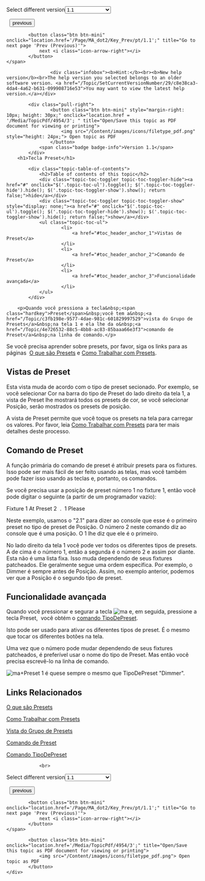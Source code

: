 
<div class="topic-navigation">

<div class="pull-right">
	<span class="pull-left">


<div class="pull-left">
<form action="/Topic/SetCurrentVersionNumber" class="form-inline" id="frmTagSelector" method="post">	<span class="form-mini">
		<div class="input-prepend"><span class="add-on">Select different version</span><select autocomplete="off" id="versionNumberId" name="versionNumberId" onchange="$(this).closest('#frmTagSelector').submit();" style="width: 120px;"><option value="">- latest -</option>
<option selected="selected" value="3">1.1</option>
<option value="7">1.2</option>
<option value="12">1.3</option>
<option value="16">1.5</option>
<option value="29">1.9</option>
</select></div>
		<input data-val="true" data-val-number="The field Int32 must be a number." data-val-required="The Int32 field is required." id="ProductId" name="ProductId" type="hidden" value="7">
		<input id="CurrentGuid" name="CurrentGuid" type="hidden" value="c8e38ca3-4da4-4a62-b631-099908716e53">
	</span>
</form></div>&nbsp;	</span>
	<span class="pull-right" style="white-space: nowrap;">
			<button class="btn btn-mini" onclick="location.href='/Page/MA_dot2/Key_Plus/pt/1.1'; " title="Go to previous page '[Mais] +'">
				<i class="icon-arrow-left"></i> previous
			</button>

			<button class="btn btn-mini" onclick="location.href='/Page/MA_dot2/Key_Prev/pt/1.1';" title="Go to next page 'Prev (Previous)'">
				next <i class="icon-arrow-right"></i> 
			</button>
	</span>
</div>
<div class="clear-fix" style="margin-bottom: 10px"></div>
</div>

					<div class="infobox"><b>Hint:</b><br><b>New help version</b><br>The help version you selected belongs to an older software version. <a href="/Topic/SetCurrentVersionNumber/29/c8e38ca3-4da4-4a62-b631-099908716e53">You may want to view the latest help version.</a></div>

			<div class="pull-right">
					<button class="btn btn-mini" style="margin-right: 10px; height: 30px;" onclick="location.href = '/Media/TopicPdf/4954/3'; " title="Open/Save this topic as PDF document for viewing or printing">
						<img src="/Content/images/icons/filetype_pdf.png" style="height: 24px;"> Open topic as PDF
					</button>
				<span class="badge badge-info">Version 1.1</span>
			</div>
		<h1>Tecla Preset</h1>

			<div class="topic-table-of-contents">
				<h2>Table of contents of this topic</h2>
				<div class="topic-toc-toggler topic-toc-toggler-hide"><a href="#" onclick="$('.topic-toc-ul').toggle(); $('.topic-toc-toggler-hide').hide(); $('.topic-toc-toggler-show').show(); return false;">hide</a></div>
				<div class="topic-toc-toggler topic-toc-toggler-show" style="display: none;"><a href="#" onclick="$('.topic-toc-ul').toggle(); $('.topic-toc-toggler-hide').show(); $('.topic-toc-toggler-show').hide(); return false;">show</a></div>
				<ul class="topic-toc-ul">
						<li>
							<a href="#toc_header_anchor_1">Vistas de Preset</a>
						</li>
						<li>
							<a href="#toc_header_anchor_2">Comando de Preset</a>
						</li>
						<li>
							<a href="#toc_header_anchor_3">Funcionalidade avançada</a>
						</li>
				</ul>
			</div>

		<p>Quando você pressiona a tecla&nbsp;<span class="hardkey">Preset</span>&nbsp;você tem a&nbsp;<a href="/Topic/c3fb198e-9577-4dae-981c-601829997529">vista do Grupo de Presets</a>&nbsp;na tela 1 e ela lhe da o&nbsp;<a href="/Topic/4e726532-88c5-4bb8-ac83-85baaa66e3f3">comando de Preset</a>&nbsp;na linha de comando.</p>

<div class="tip">Se você precisa aprender sobre presets, por favor, siga os links para as páginas &nbsp;<a href="/Topic/740955a8-3b27-4e50-b35c-7a728c1d9c38">O que são Presets</a>&nbsp;e&nbsp;<a href="/Topic/1d3c4f8d-0d36-44da-9f6d-fa91f0db3024">Como Trabalhar com Presets</a>​.</div>

<a name="toc_header_anchor_1" id="toc_header_anchor_1" class="topic-toc-item"></a><h2>Vistas de Preset</h2>

<p>Esta vista muda de acordo com o tipo de preset secionado. Por exemplo, se você selecionar Cor na barra do tipo de Preset do lado direito da tela 1, a vista de Preset lhe mostrará todos os presets de cor, se você selecionar Posição, serão mostrados os presets de posição.</p>

<p>A vista de Preset permite que você toque os presets na tela para carregar os valores. Por favor, leia&nbsp;<a href="/Topic/1d3c4f8d-0d36-44da-9f6d-fa91f0db3024">Como Trabalhar com Presets</a>&nbsp;para ter mais detalhes deste processo.</p>

<a name="toc_header_anchor_2" id="toc_header_anchor_2" class="topic-toc-item"></a><h2>Comando de Preset</h2>

<p>A função primária do comando de preset é atribuir presets para os fixtures. Isso pode ser mais fácil de ser feito usando as telas, mas você também pode fazer isso usando as teclas e, portanto, os comandos.</p>

<p>Se você precisa usar a posição de preset número 1 no fixture 1, então você pode digitar o seguinte (a partir de um programador vazio):</p>

<p><span class="hardkey">Fixture</span>&nbsp;<span class="hardkey">1</span>&nbsp;<span class="hardkey">At</span>&nbsp;<span class="hardkey">Preset</span>&nbsp;<span class="hardkey">2</span>&nbsp;<span class="hardkey">&nbsp;.&nbsp;</span>&nbsp;<span class="hardkey">1</span>&nbsp;<span class="hardkey">Please</span></p>

<p>Neste exemplo, usamos o "2.1" para dizer ao console que esse é o primeiro preset no tipo de preset de Posição. O número 2 neste comando diz ao console que é uma posição. O 1 lhe diz que ele é o primeiro.</p>

<p>No lado direito da tela 1 você pode ver todos os diferentes tipos de presets. A de cima é o número 1, então a segunda é o número 2 e assim por diante. Esta não é uma lista fixa. Isso muda dependendo de seus fixtures patcheados. Ele geralmente segue uma ordem específica. Por exemplo, o Dimmer é sempre antes de Posição. Assim, no exemplo anterior, podemos ver que a Posição é o segundo tipo de preset.</p>

<a name="toc_header_anchor_3" id="toc_header_anchor_3" class="topic-toc-item"></a><h2>Funcionalidade avançada</h2>

<p>Quando você pressionar e segurar a tecla&nbsp;<span class="hardkey"><img alt="ma" src="/Media/Mlg/ma.png"></span>&nbsp;e, em seguida, pressione a tecla <span class="hardkey">Preset</span>,&nbsp; você obtém o&nbsp;<a href="/Topic/b1effa05-c848-4eff-8844-e06a3cd1ebb4">comando TipoDePreset</a>.</p>

<p>Isto pode ser usado para ativar os diferentes tipos de preset. É o mesmo que tocar os diferentes botões na tela.</p>

<p>Uma vez que o número pode mudar dependendo de seus fixtures patcheados, é preferível usar o nome do tipo de Preset. Mas então você precisa escrevê-lo na linha de comando.</p>

<p><span class="hardkey"><img alt="ma" src="/Media/Mlg/ma.png"></span>+<span class="hardkey">Preset</span>&nbsp;<span class="hardkey">1</span>&nbsp;é quese sempre o mesmo que <span class="syntax">TipoDePreset "Dimmer"</span>.</p>

<a name="toc_header_anchor_4" id="toc_header_anchor_4" class="topic-toc-item"></a><h2>Links Relacionados</h2>

<p><a href="/Topic/740955a8-3b27-4e50-b35c-7a728c1d9c38">O que são Presets</a></p>

<p><a href="/Topic/1d3c4f8d-0d36-44da-9f6d-fa91f0db3024">Como Trabalhar com Presets</a></p>

<p><a href="/Topic/c3fb198e-9577-4dae-981c-601829997529">Vista do Grupo de Presets</a></p>

<p><a href="/Topic/4e726532-88c5-4bb8-ac83-85baaa66e3f3">Comando de Preset</a></p>

<p><a href="/Topic/b1effa05-c848-4eff-8844-e06a3cd1ebb4">Comando TipoDePreset</a></p>


				<br>
<div class="topic-navigation">

<div class="pull-right">
	<span class="pull-left">


<div class="pull-left">
<form action="/Topic/SetCurrentVersionNumber" class="form-inline" id="frmTagSelector" method="post">	<span class="form-mini">
		<div class="input-prepend"><span class="add-on">Select different version</span><select autocomplete="off" id="versionNumberId" name="versionNumberId" onchange="$(this).closest('#frmTagSelector').submit();" style="width: 120px;"><option value="">- latest -</option>
<option selected="selected" value="3">1.1</option>
<option value="7">1.2</option>
<option value="12">1.3</option>
<option value="16">1.5</option>
<option value="29">1.9</option>
</select></div>
		<input data-val="true" data-val-number="The field Int32 must be a number." data-val-required="The Int32 field is required." id="ProductId" name="ProductId" type="hidden" value="7">
		<input id="CurrentGuid" name="CurrentGuid" type="hidden" value="c8e38ca3-4da4-4a62-b631-099908716e53">
	</span>
</form></div>&nbsp;	</span>
	<span class="pull-right" style="white-space: nowrap;">
			<button class="btn btn-mini" onclick="location.href='/Page/MA_dot2/Key_Plus/pt/1.1'; " title="Go to previous page '[Mais] +'">
				<i class="icon-arrow-left"></i> previous
			</button>

			<button class="btn btn-mini" onclick="location.href='/Page/MA_dot2/Key_Prev/pt/1.1';" title="Go to next page 'Prev (Previous)'">
				next <i class="icon-arrow-right"></i> 
			</button>
	</span>
</div>
	<div class="clear-fix"></div>
	<div class="pull-right">
	
			<button class="btn btn-mini" onclick="location.href='/Media/TopicPdf/4954/3';" title="Open/Save this topic as PDF document for viewing or printing">
				<img src="/Content/images/icons/filetype_pdf.png"> Open topic as PDF
			</button>
	</div>
<div class="clear-fix" style="margin-bottom: 10px"></div>
</div>

	